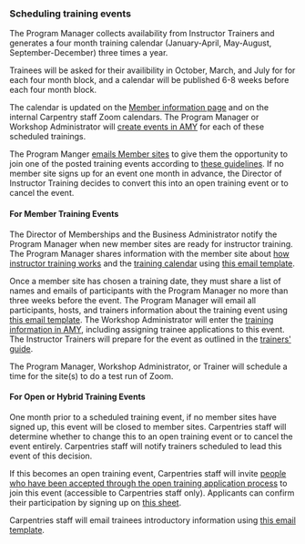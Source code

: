 ### Scheduling training events

The Program Manager collects availability from Instructor Trainers and generates a four month training calendar (January-April, May-August, September-December) three times a year.

Trainees will be asked for their availibility in October, March, and July for for each four month block, and a calendar will be published 6-8 weeks before each four month block.

The calendar is updated on the [Member information page](https://carpentries.github.io/instructor-training/training_calendar/) and on the internal Carpentry staff Zoom calendars. The Program Manager or Workshop Administrator will [create events in AMY](../workshop_administration/amy_manual.html#adding-a-new-event) for each of these scheduled trainings.

The Program Manger [emails Member sites](email_templates.html#new-member-site-welcome) to give them the opportunity to join one of the posted training events according to [these guidelines](http://carpentries.github.io/instructor-training/partners/).  If no member site signs up for an event one month in advance, the Director of Instructor Training decides to convert this into an open training event or to cancel the event.

#### For Member Training Events

The Director of Memberships and the Business Administrator notify the Program Manager when new member sites are ready for instructor training. The Program Manager shares information with the member site about [how instructor training works](http://carpentries.github.io/instructor-training/partners/) and the [training calendar](https://carpentries.github.io/instructor-training/training_calendar/) using [this email template](/instructor_training/trainers_guide.html#new-member-site-welcome).

Once a member site has chosen a training date, they must share a list of names and emails of participants with the Program Manager no more than three weeks before the event.  The Program Manager will email all participants, hosts, and trainers information about the training event using [this email template](/instructor_training/trainers_guide.html#member-training-introductions).  The Workshop Administrator will enter the [training information in AMY](../workshop_administration/amy_manual.html#instructor-training), including assigning trainee applications to this event.  The Instructor Trainers will prepare for the event as outlined in the [trainers' guide](/instructor_training/trainers_guide.html).

The Program Manager, Workshop Administrator, or Trainer will schedule a time for the site(s) to do a test run of Zoom.

#### For Open or Hybrid Training Events

One month prior to a scheduled training event, if no member sites have signed up, this event will be closed to member sites.  Carpentries staff will determine whether to change this to an open training event or to cancel the event entirely.  Carpentries staff will notify trainers scheduled to lead this event of this decision.

If this becomes an open training event, Carpentries staff will invite [people who have been accepted through the open training application process](https://drive.google.com/drive/u/0/folders/0B2Xc7BrFgkvUc2lKUHBRNXRFOGc) to join this event (accessible to Carpentries staff only).  Applicants can confirm their participation by signing up on [this sheet](https://docs.google.com/spreadsheets/d/12V0gAApyS7HZbODoGCPcJ7ZuDmVS-1oN7rw0TVXr0Wc/edit#gid=0).

Carpentries staff will email trainees introductory information using [this email template](/instructor_training/trainers_guide.html#member-training-introductions).














